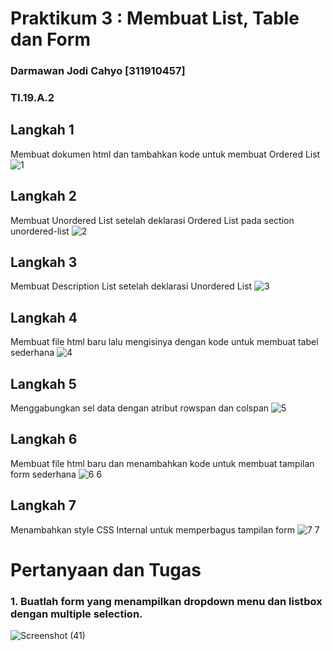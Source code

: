 # Praktikum 3 : Membuat List, Table dan Form

### Darmawan Jodi Cahyo [311910457]
### TI.19.A.2

## Langkah 1
Membuat dokumen html dan tambahkan kode untuk membuat Ordered List
![1](https://user-images.githubusercontent.com/56252129/114560542-fedf3300-9c96-11eb-862f-6504da160f4a.png)

## Langkah 2
Membuat Unordered List setelah deklarasi Ordered List pada section unordered-list
![2](https://user-images.githubusercontent.com/56252129/114560794-32ba5880-9c97-11eb-98bc-ee312f43563d.png)

## Langkah 3
Membuat Description List setelah deklarasi Unordered List
![3](https://user-images.githubusercontent.com/56252129/114560842-3ea61a80-9c97-11eb-85b7-51c1626ca0d6.png)

## Langkah 4
Membuat file html baru lalu mengisinya dengan kode untuk membuat tabel sederhana
![4](https://user-images.githubusercontent.com/56252129/114560889-4960af80-9c97-11eb-815c-3678c0b2d7ec.png)

## Langkah 5
Menggabungkan sel data dengan atribut rowspan dan colspan
![5](https://user-images.githubusercontent.com/56252129/114560927-52ea1780-9c97-11eb-8258-89cc08b81b69.png)

## Langkah 6
Membuat file html baru dan menambahkan kode untuk membuat tampilan form sederhana
![6 6](https://user-images.githubusercontent.com/56252129/114582142-86826d00-9caa-11eb-96e2-fd29079bc148.png)

## Langkah 7 
Menambahkan style CSS Internal untuk memperbagus tampilan form
![7 7](https://user-images.githubusercontent.com/56252129/114582206-9437f280-9caa-11eb-96a7-627c41983881.png)

# Pertanyaan dan Tugas
### 1. Buatlah form yang menampilkan dropdown menu dan listbox dengan multiple selection. 
![Screenshot (41)](https://user-images.githubusercontent.com/56252129/114580745-538ba980-9ca9-11eb-942a-1b1883bfb4d8.png)
